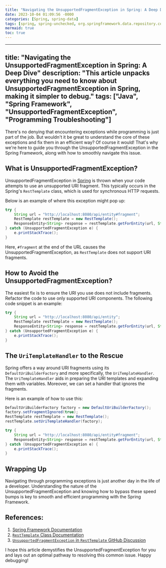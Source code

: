 ```yaml
---
title: "Navigating the UnsupportedFragmentException in Spring: A Deep Dive"
date: 2023-10-04 01:09:56 -0000
categories: [Spring, spring-data]
tags: [spring, spring-unchecked, org.springframework.data.repository.core.support]
mermaid: true
toc: true
---
```


---
title: "Navigating the UnsupportedFragmentException in Spring: A Deep Dive"
description: "This article unpacks everything you need to know about UnsupportedFragmentException in Spring, making it simpler to debug."
tags: ["Java", "Spring Framework", "UnsupportedFragmentException", "Programming Troubleshooting"]
---


There's no denying that encountering exceptions while programming is just part of the job. But wouldn't it be great to understand the core of these exceptions and fix them in an efficient way? Of course it would! That's why we're here to guide you through the UnsupportedFragmentException in the Spring Framework, along with how to smoothly navigate this issue.

## What is UnsupportedFragmentException?

UnsupportedFragmentException in [Spring](https://spring.io/) is thrown when your code attempts to use an unsupported URI fragment. This typically occurs in the Spring's `RestTemplate` class, which is used for synchronous HTTP requests.

Below is an example of where this exception might pop up:

```java
try {
    String url = "http://localhost:8080/api/entity#fragment";
    RestTemplate restTemplate = new RestTemplate();
    ResponseEntity<String> response = restTemplate.getForEntity(url, String.class);
} catch (UnsupportedFragmentException e) {
    e.printStackTrace();
}
```

Here, `#fragment` at the end of the URL causes the UnsupportedFragmentException, as `RestTemplate` does not support URI fragments.

## How to Avoid the UnsupportedFragmentException?

The easiest fix is to ensure the URI you use does not include fragments. Refactor the code to use only supported URI components. The following code snippet is an example:

```java
try {
    String url = "http://localhost:8080/api/entity";
    RestTemplate restTemplate = new RestTemplate();
    ResponseEntity<String> response = restTemplate.getForEntity(url, String.class);
} catch (UnsupportedFragmentException e) {
    e.printStackTrace();
}
```

## The `UriTemplateHandler` to the Rescue

Spring offers a way around URI fragments using its `DefaultUriBuilderFactory` and more specifically, the `UriTemplateHandler`. The `UriTemplateHandler` aids in preparing the URI templates and expanding them with variables. Moreover, we can set a handler that ignores the fragments.

Here is an example of how to use this:

```java
DefaultUriBuilderFactory factory = new DefaultUriBuilderFactory();
factory.setFragmentIgnored(true);
RestTemplate restTemplate = new RestTemplate();
restTemplate.setUriTemplateHandler(factory);

try {
    String url = "http://localhost:8080/api/entity#fragment";
    ResponseEntity<String> response = restTemplate.getForEntity(url, String.class);
} catch (UnsupportedFragmentException e) {
    e.printStackTrace();
}
```

## Wrapping Up 

Navigating through programming exceptions is just another day in the life of a developer. Understanding the nature of the UnsupportedFragmentException and knowing how to bypass these speed bumps is key to smooth and efficient programming with the Spring Framework.

## References:

1. [Spring Framework Documentation](https://docs.spring.io/spring-framework/docs/current/reference/html/)
2. [`RestTemplate` Class Documentation](https://docs.spring.io/spring-framework/docs/current/javadoc-api/org/springframework/web/client/RestTemplate.html)
3. [`UnsupportedFragmentException` in `RestTemplate` GitHub Discussion](https://github.com/spring-projects/spring-framework/issues/26140)

I hope this article demystifies the UnsupportedFragmentException for you and lays out an optimal pathway to resolving this common issue. Happy debugging!
